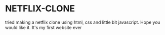 # NETFLIX-CLONE
tried making a netflix clone using html, css and little bit javascript. Hope you would like it. It's my first website ever
